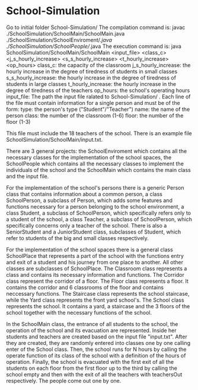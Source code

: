 # School-Simulation
Go to initial folder School-Simulation/
The compilation command is:
javac ./SchoolSimulation/SchoolMain/SchoolMain.java ./SchoolSimulation/SchoolEnviroment/*.java ./SchoolSimulation/SchoolPeople/*.java
The execution command is: 
java SchoolSimulation/SchoolMain/SchoolMain <input_file> <class_c> <j_s_hourly_increase> <s_s_hourly_increase> <t_hourly_increase> <op_hours>
class_c: the capacity of the classroom
j_s_hourly_increase: the hourly increase in the degree of tiredness of students in small classes
s_s_hourly_increase: the hourly increase in the degree of tiredness of students in large classes 
t_hourly_increase: the hourly increase in the degree of tiredness of the teachers
op_hours: the school's operating hours
input_file: The path the input file ralated to School-Simulation/ . Each line of the file must contain information for a single person and must be of the form: 
<type> <name> <class> <floor> 
type: the person's type ("Student"/"Teacher")
name: the name of the person
class: the number of the classroom (1-6)
floor: the number of the floor (1-3)

This file must include the 18 teachers of the school.
There is an example file SchoolSimulation/SchoolMain/input.txt.






There are 3 general projects: the SchoolEnviroment which contains all the necessary classes for the implementation of the school spaces,
the SchoolPeople which contains all the necessary classes to implement the individuals of the school and the SchoolMain which contains
the main class and the input file.

For the implementation of the school's persons there is a generic Person class that contains information about a common person, a class
SchoolPerson, a subclass of Person, which adds some features and functions necessary for a person belonging to the school
environment, a class Student, a subclass of SchoolPerson, which specifically refers only to a student of the school, a class Teacher, a subclass
of SchoolPerson, which specifically concerns only a teacher of the school. There is also a SeniorStudent and a JuniorStudent class,
subclasses of Student, which refer to students of the big and small classes respectively.

For the implementation of the school spaces there is a general class SchoolPlace that represents a part of the school with the functions
entry and exit of a student and his journey from one place to another. All other classes are subclasses of SchoolPlace. The Classroom class represents a class and contains its necessary information and functions. The Corridor class
represent the corridor of a floor. The Floor class represents a floor. It contains the corridor and 6 classrooms of the floor and
contains neccessary functions. The Staircase class represents the school staircase, while the Yard class represents the front yard school's. The School class represents the school. It contains a yard, a staircase and the 3 floors of the school together with
the necessary functions of the school.

In the SchoolMain class, the entrance of all students to the school, the operation of the school and its evacuation are represented. Inside her
students and teachers are created based on the input file "input.txt". After they are created, they are randomly entered into classes one by one
calling enter of the School class. Then, the school runs for N hours by calling the operate function of its class
of the school with a definition of the hours of operation. Finally, the school is evacuated with the first exit of all the students on each floor from the first
floor up to the third by calling the school empty and then with the exit of all the teachers with teachersOut respectively.
The people come out one by one.